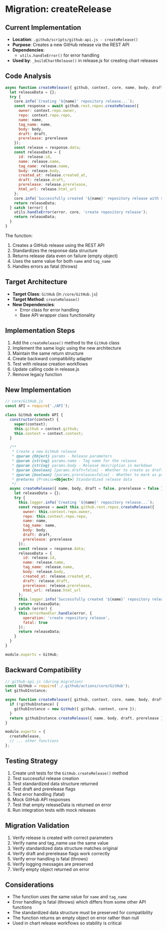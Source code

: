 # Migration: createRelease

## Current Implementation

- **Location**: `.github/scripts/github-api.js - createRelease()`
- **Purpose**: Creates a new GitHub release via the REST API
- **Dependencies**: 
  - `utils.handleError()` for error handling
- **Used by**: `_buildChartRelease()` in release.js for creating chart releases

## Code Analysis

```javascript
async function createRelease({ github, context, core, name, body, draft = false, prerelease = false }) {
  let releaseData = {};
  try {
    core.info(`Creating '${name}' repository release...`);
    const response = await github.rest.repos.createRelease({
      owner: context.repo.owner,
      repo: context.repo.repo,
      name: name,
      tag_name: name,
      body: body,
      draft: draft,
      prerelease: prerelease
    });
    const release = response.data;
    const releaseData = {
      id: release.id,
      name: release.name,
      tag_name: release.name,
      body: release.body,
      created_at: release.created_at,
      draft: release.draft,
      prerelease: release.prerelease,
      html_url: release.html_url
    };
    core.info(`Successfully created '${name}' repository release with ${releaseData.id} ID`);
    return releaseData;
  } catch (error) {
    utils.handleError(error, core, 'create repository release');
    return releaseData;
  }
}
```

The function:
1. Creates a GitHub release using the REST API
2. Standardizes the response data structure
3. Returns release data even on failure (empty object)
4. Uses the same value for both `name` and `tag_name`
5. Handles errors as fatal (throws)

## Target Architecture

- **Target Class**: `GitHub` (in `/core/GitHub.js`)
- **Target Method**: `createRelease()`
- **New Dependencies**: 
  - Error class for error handling
  - Base API wrapper class functionality

## Implementation Steps

1. Add the `createRelease()` method to the `GitHub` class
2. Implement the same logic using the new architecture
3. Maintain the same return structure
4. Create backward compatibility adapter
5. Test with release creation workflows
6. Update calling code in release.js
7. Remove legacy function

## New Implementation

```javascript
// core/GitHub.js
const API = require('./API');

class GitHub extends API {
  constructor(context) {
    super(context);
    this.github = context.github;
    this.context = context.context;
  }

  /**
   * Create a new GitHub release
   * @param {Object} params - Release parameters
   * @param {string} params.name - Tag name for the release
   * @param {string} params.body - Release description in markdown
   * @param {boolean} [params.draft=false] - Whether to create as draft
   * @param {boolean} [params.prerelease=false] - Whether to mark as prerelease
   * @returns {Promise<Object>} Standardized release data
   */
  async createRelease({ name, body, draft = false, prerelease = false }) {
    let releaseData = {};
    try {
      this.logger.info(`Creating '${name}' repository release...`);
      const response = await this.github.rest.repos.createRelease({
        owner: this.context.repo.owner,
        repo: this.context.repo.repo,
        name: name,
        tag_name: name,
        body: body,
        draft: draft,
        prerelease: prerelease
      });
      const release = response.data;
      releaseData = {
        id: release.id,
        name: release.name,
        tag_name: release.name,
        body: release.body,
        created_at: release.created_at,
        draft: release.draft,
        prerelease: release.prerelease,
        html_url: release.html_url
      };
      this.logger.info(`Successfully created '${name}' repository release with ${releaseData.id} ID`);
      return releaseData;
    } catch (error) {
      this.errorHandler.handle(error, {
        operation: 'create repository release',
        fatal: true
      });
      return releaseData;
    }
  }
}

module.exports = GitHub;
```

## Backward Compatibility

```javascript
// github-api.js (during migration)
const GitHub = require('./.github/actions/core/GitHub');
let githubInstance;

async function createRelease({ github, context, core, name, body, draft = false, prerelease = false }) {
  if (!githubInstance) {
    githubInstance = new GitHub({ github, context, core });
  }
  return githubInstance.createRelease({ name, body, draft, prerelease });
}

module.exports = {
  createRelease,
  // ... other functions
};
```

## Testing Strategy

1. Create unit tests for the `GitHub.createRelease()` method
2. Test successful release creation
3. Test standardized data structure returned
4. Test draft and prerelease flags
5. Test error handling (fatal)
6. Mock GitHub API responses
7. Test that empty releaseData is returned on error
8. Run integration tests with mock releases

## Migration Validation

1. Verify release is created with correct parameters
2. Verify name and tag_name use the same value
3. Verify standardized data structure matches original
4. Verify draft and prerelease flags work correctly
5. Verify error handling is fatal (throws)
6. Verify logging messages are preserved
7. Verify empty object returned on error

## Considerations

- The function uses the same value for `name` and `tag_name`
- Error handling is fatal (throws) which differs from some other API functions
- The standardized data structure must be preserved for compatibility
- The function returns an empty object on error rather than null
- Used in chart release workflows so stability is critical

